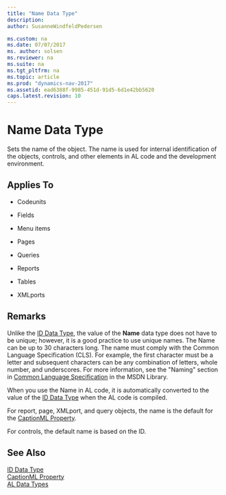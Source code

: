```yaml
---
title: "Name Data Type"
description: 
author: SusanneWindfeldPedersen

ms.custom: na
ms.date: 07/07/2017
ms. author: solsen
ms.reviewer: na
ms.suite: na
ms.tgt_pltfrm: na
ms.topic: article
ms.prod: "dynamics-nav-2017"
ms.assetid: ead6388f-9985-451d-91d5-6d1e42bb5620
caps.latest.revision: 10
---
```

# Name Data Type
Sets the name of the object. The name is used for internal identification of the objects, controls, and other elements in AL code and the development environment.  

## Applies To  

-   Codeunits  

-   Fields  

-   Menu items  

-   Pages  

-   Queries  

-   Reports  

-   Tables  

-   XMLports  

## Remarks  
 Unlike the [ID Data Type](devenv-id-data-type.md), the value of the **Name** data type does not have to be unique; however, it is a good practice to use unique names. The Name can be up to 30 characters long. The name must comply with the Common Language Specification (CLS). For example, the first character must be a letter and subsequent characters can be any combination of letters, whole number, and underscores. For more information, see the "Naming" section in [Common Language Specification](http://go.microsoft.com/fwlink/?LinkId=193144) in the MSDN Library.  

 When you use the Name in AL code, it is automatically converted to the value of the [ID Data Type](devenv-id-data-type.md) when the AL code is compiled.  

 For report, page, XMLport, and query objects, the name is the default for the [CaptionML Property](../properties/devenv-captionml-property.md).  

 For controls, the default name is based on the ID.  

## See Also  
 [ID Data Type](devenv-id-data-type.md)   
 [CaptionML Property](../properties/devenv-captionml-property.md)  
 [AL Data Types](devenv-al-data-types.md)   